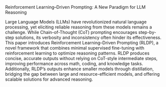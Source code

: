 Reinforcement Learning–Driven Prompting: A New Paradigm for LLM Reasoning

Large Language Models (LLMs) have revolutionized natural language processing, yet eliciting reliable reasoning from these models remains a challenge. While Chain-of-Thought (CoT) prompting encourages step-by-step solutions, its verbosity and inconsistency often hinder its effectiveness. This paper introduces Reinforcement Learning–Driven Prompting (RLDP), a novel framework that combines minimal supervised fine-tuning with reinforcement learning to optimize reasoning patterns. RLDP produces concise, accurate outputs without relying on CoT-style intermediate steps, improving performance across math, coding, and knowledge tasks. Additionally, RLDP’s outputs enhance smaller models through distillation, bridging the gap between large and resource-efficient models, and offering scalable solutions for advanced reasoning.
